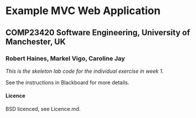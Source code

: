 # Example MVC Web Application
## COMP23420 Software Engineering, University of Manchester, UK
### Robert Haines, Markel Vigo, Caroline Jay

*This is the skeleton lab code for the individual exercise in week 1.*

See the instructions in Blackboard for more details.

#### Licence

BSD licenced, see Licence.md.
